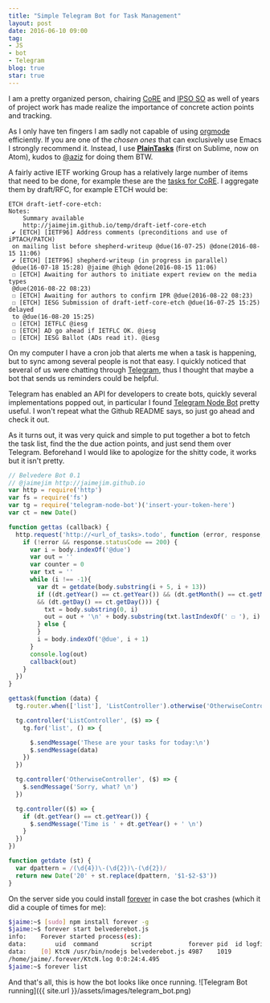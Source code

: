 ```yaml
---
title: "Simple Telegram Bot for Task Management"
layout: post
date: 2016-06-10 09:00
tag:
- JS
- bot
- Telegram
blog: true
star: true
---
```


I am a pretty organized person, chairing [CoRE](https://datatracker.ietf.org/wg/core/charter/) and [IPSO SO](http://ipso-alliance.github.io/pub/) as well of years of project work has made realize the importance of concrete action points and tracking.

As I only have ten fingers I am sadly not capable of using [orgmode](http://orgmode.org) efficiently. If you are one of the *chosen ones* that can exclusively use Emacs I strongly recommend it. Instead, I use **[PlainTasks](https://github.com/aziz/PlainTasks)** (first on Sublime, now on Atom), kudos to [@aziz](https://github.com/aziz) for doing them BTW.

A fairly active IETF working Group has a relatively large number of items that need to be done, for example these are the [tasks for CoRE](http://jaimejim.github.io/temp/coretodo.txt). I aggregate them by draft/RFC, for example ETCH would be:

```
ETCH draft-ietf-core-etch:
Notes:
    Summary available
    http://jaimejim.github.io/temp/draft-ietf-core-etch
 ✔ [ETCH] [IETF96] Address comments (preconditions and use of iPTACH/PATCH)
 on mailing list before shepherd-writeup @due(16-07-25) @done(2016-08-15 11:06)
 ✔ [ETCH] [IETF96] shepherd-writeup (in progress in parallel)
 @due(16-07-18 15:28) @jaime @high @done(2016-08-15 11:06)
 ☐ [ETCH] Awaiting for authors to initiate expert review on the media types
 @due(2016-08-22 08:23)
 ☐ [ETCH] Awaiting for authors to confirm IPR @due(2016-08-22 08:23)
 ☐ [ETCH] IESG Submission of draft-ietf-core-etch @due(16-07-25 15:25) delayed
 to @due(16-08-20 15:25)
 ☐ [ETCH] IETFLC @iesg
 ☐ [ETCH] AD go ahead if IETFLC OK. @iesg
 ☐ [ETCH] IESG Ballot (ADs read it). @iesg  
```

On my computer I have a cron job that alerts me when a task is happening, but to sync among several people is not that easy. I quickly noticed that several of us were chatting through [Telegram](https://telegram.org/blog/bot-revolution), thus I thought that maybe a bot that sends us reminders could be helpful.

Telegram has enabled an API for developers to create bots, quickly several implementations popped out, in particular I found [Telegram Node Bot](https://github.com/Naltox/telegram-node-bot) pretty useful.
I won't repeat what the Github README says, so just go ahead and check it out.

As it turns out, it was very quick and simple to put together a bot to fetch the task list, find the the due action points, and just send them over Telegram. Beforehand I would like to apologize for the shitty code, it works but it isn't pretty.

``` js
// Belvedere Bot 0.1
// @jaimejim http://jaimejim.github.io
var http = require('http')
var fs = require('fs')
var tg = require('telegram-node-bot')('insert-your-token-here')
var ct = new Date()

function gettas (callback) {
  http.request('http://<url_of_tasks>.todo', function (error, response, body) {
    if (!error && response.statusCode == 200) {
      var i = body.indexOf('@due')
      var out = ''
      var counter = 0
      var txt = ''
      while (i !== -1){
        var dt = getdate(body.substring(i + 5, i + 13))
        if ((dt.getYear() == ct.getYear()) && (dt.getMonth() == ct.getMonth())
        && (dt.getDay() == ct.getDay())) {
          txt = body.substring(0, i)
          out = out + '\n' + body.substring(txt.lastIndexOf(' ☐ '), i)
        } else {
        }
        i = body.indexOf('@due', i + 1)
      }
      console.log(out)
      callback(out)
    }
  })
}

gettask(function (data) {
  tg.router.when(['list'], 'ListController').otherwise('OtherwiseController')

  tg.controller('ListController', ($) => {
    tg.for('list', () => {

      $.sendMessage('These are your tasks for today:\n')
      $.sendMessage(data)
    })
  })

  tg.controller('OtherwiseController', ($) => {
    $.sendMessage('Sorry, what? \n')
  })

  tg.controller(($) => {
    if (dt.getYear() == ct.getYear()) {
      $.sendMessage('Time is ' + dt.getYear() + ' \n')
    }
  })
})

function getdate (st) {
  var dpattern = /(\d{4})\-(\d{2})\-(\d{2})/
  return new Date('20' + st.replace(dpattern, '$1-$2-$3'))
}
```

On the server side you could install [forever](https://github.com/foreverjs/forever) in case the bot crashes (which it did a couple of times for me):

``` bash
$jaime:~$ [sudo] npm install forever -g
$jaime:~$ forever start belvederebot.js
info:    Forever started process(es):
data:        uid  command         script          forever pid  id logfile                       uptime       
data:    [0] KtcN /usr/bin/nodejs belvederebot.js 4987    1019    
/home/jaime/.forever/KtcN.log 0:0:24:4.495
$jaime:~$ forever list
```

And that's all, this is how the bot looks like once running.
![Telegram Bot running]({{ site.url }}/assets/images/telegram_bot.png)
